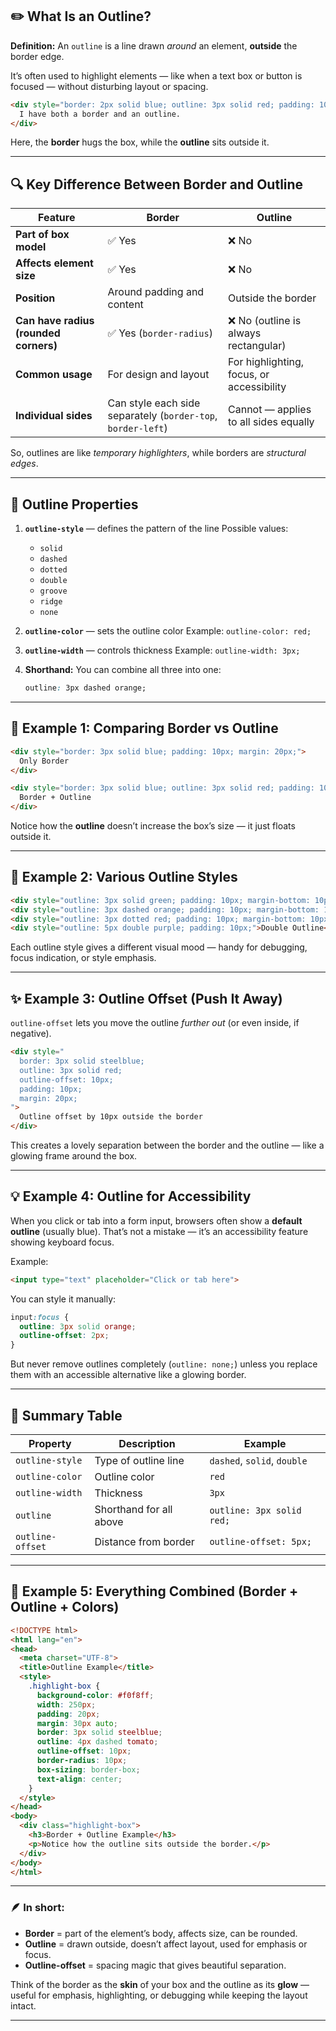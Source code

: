 
## ✏️ What Is an Outline?

**Definition:**
An `outline` is a line drawn *around* an element, **outside** the border edge.

It’s often used to highlight elements — like when a text box or button is focused — without disturbing layout or spacing.

```html
<div style="border: 2px solid blue; outline: 3px solid red; padding: 10px;">
  I have both a border and an outline.
</div>
```

Here, the **border** hugs the box, while the **outline** sits outside it.

---

## 🔍 Key Difference Between Border and Outline

| Feature                               | Border                                                       | Outline                                   |
| ------------------------------------- | ------------------------------------------------------------ | ----------------------------------------- |
| **Part of box model**                 | ✅ Yes                                                        | ❌ No                                      |
| **Affects element size**              | ✅ Yes                                                        | ❌ No                                      |
| **Position**                          | Around padding and content                                   | Outside the border                        |
| **Can have radius (rounded corners)** | ✅ Yes (`border-radius`)                                      | ❌ No (outline is always rectangular)      |
| **Common usage**                      | For design and layout                                        | For highlighting, focus, or accessibility |
| **Individual sides**                  | Can style each side separately (`border-top`, `border-left`) | Cannot — applies to all sides equally     |

So, outlines are like *temporary highlighters*, while borders are *structural edges*.

---

## 🎨 Outline Properties

1. **`outline-style`** — defines the pattern of the line
   Possible values:

   * `solid`
   * `dashed`
   * `dotted`
   * `double`
   * `groove`
   * `ridge`
   * `none`

2. **`outline-color`** — sets the outline color
   Example: `outline-color: red;`

3. **`outline-width`** — controls thickness
   Example: `outline-width: 3px;`

4. **Shorthand:**
   You can combine all three into one:

   ```css
   outline: 3px dashed orange;
   ```

---

## 🌈 Example 1: Comparing Border vs Outline

```html
<div style="border: 3px solid blue; padding: 10px; margin: 20px;">
  Only Border
</div>

<div style="border: 3px solid blue; outline: 3px solid red; padding: 10px; margin: 20px;">
  Border + Outline
</div>
```

Notice how the **outline** doesn’t increase the box’s size — it just floats outside it.

---

## 🧱 Example 2: Various Outline Styles

```html
<div style="outline: 3px solid green; padding: 10px; margin-bottom: 10px;">Solid Outline</div>
<div style="outline: 3px dashed orange; padding: 10px; margin-bottom: 10px;">Dashed Outline</div>
<div style="outline: 3px dotted red; padding: 10px; margin-bottom: 10px;">Dotted Outline</div>
<div style="outline: 5px double purple; padding: 10px;">Double Outline</div>
```

Each outline style gives a different visual mood — handy for debugging, focus indication, or style emphasis.

---

## ✨ Example 3: Outline Offset (Push It Away)

`outline-offset` lets you move the outline *further out* (or even inside, if negative).

```html
<div style="
  border: 3px solid steelblue;
  outline: 3px solid red;
  outline-offset: 10px;
  padding: 10px;
  margin: 20px;
">
  Outline offset by 10px outside the border
</div>
```

This creates a lovely separation between the border and the outline — like a glowing frame around the box.

---

## 💡 Example 4: Outline for Accessibility

When you click or tab into a form input, browsers often show a **default outline** (usually blue).
That’s not a mistake — it’s an accessibility feature showing keyboard focus.

Example:

```html
<input type="text" placeholder="Click or tab here">
```

You can style it manually:

```css
input:focus {
  outline: 3px solid orange;
  outline-offset: 2px;
}
```

But never remove outlines completely (`outline: none;`) unless you replace them with an accessible alternative like a glowing border.

---

## 🧠 Summary Table

| Property         | Description             | Example                     |
| ---------------- | ----------------------- | --------------------------- |
| `outline-style`  | Type of outline line    | `dashed`, `solid`, `double` |
| `outline-color`  | Outline color           | `red`                       |
| `outline-width`  | Thickness               | `3px`                       |
| `outline`        | Shorthand for all above | `outline: 3px solid red;`   |
| `outline-offset` | Distance from border    | `outline-offset: 5px;`      |

---

## 🌈 Example 5: Everything Combined (Border + Outline + Colors)

```html
<!DOCTYPE html>
<html lang="en">
<head>
  <meta charset="UTF-8">
  <title>Outline Example</title>
  <style>
    .highlight-box {
      background-color: #f0f8ff;
      width: 250px;
      padding: 20px;
      margin: 30px auto;
      border: 3px solid steelblue;
      outline: 4px dashed tomato;
      outline-offset: 10px;
      border-radius: 10px;
      box-sizing: border-box;
      text-align: center;
    }
  </style>
</head>
<body>
  <div class="highlight-box">
    <h3>Border + Outline Example</h3>
    <p>Notice how the outline sits outside the border.</p>
  </div>
</body>
</html>
```

---

### 🪶 In short:

* **Border** = part of the element’s body, affects size, can be rounded.
* **Outline** = drawn outside, doesn’t affect layout, used for emphasis or focus.
* **Outline-offset** = spacing magic that gives beautiful separation.

Think of the border as the **skin** of your box and the outline as its **glow** — useful for emphasis, highlighting, or debugging while keeping the layout intact.

---

